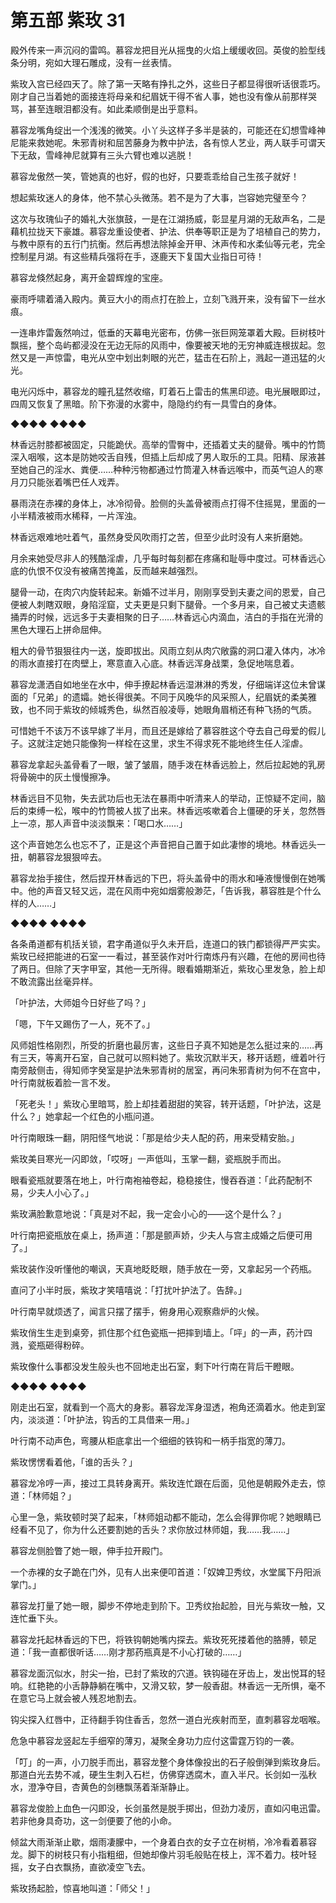 # 第五部 紫玫 31

殿外传来一声沉闷的雷鸣。慕容龙把目光从摇曳的火焰上缓缓收回。英俊的脸型线条分明，宛如大理石雕成，没有一丝表情。

紫玫入宫已经四天了。除了第一天略有挣扎之外，这些日子都显得很听话很乖巧。刚才自己当着她的面接连将母亲和纪眉妩干得不省人事，她也没有像从前那样哭骂，甚至连眼泪都没有。如此柔顺倒是出乎意料。

慕容龙嘴角绽出一个浅浅的微笑。小丫头这样子多半是装的，可能还在幻想雪峰神尼能来救她呢。朱邪青树和屈苦藤身为教中护法，各有惊人艺业，两人联手可谓天下无敌，雪峰神尼就算有三头六臂也难以逃脱！

慕容龙傲然一笑，管她真的也好，假的也好，只要乖乖给自己生孩子就好！

想起紫玫迷人的身体，他不禁心头微荡。若不是为了大事，岂容她完璧至今？

这次与玫瑰仙子的婚礼大张旗鼓，一是在江湖扬威，彰显星月湖的无敌声名，二是藉机拉拢天下豪雄。慕容龙重设使者、护法、供奉等职正是为了培植自己的势力，与教中原有的五行门抗衡。然后再想法除掉金开甲、沐声传和水柔仙等元老，完全控制星月湖。有这些精兵强将在手，逐鹿天下复国大业指日可待！

慕容龙倏然起身，离开金碧辉煌的宝座。

豪雨呼啸着涌入殿内。黄豆大小的雨点打在脸上，立刻飞溅开来，没有留下一丝水痕。

一连串炸雷轰然响过，低垂的天幕电光密布，仿佛一张巨网笼罩着大殿。巨树枝叶飘摇，整个岛屿都浸没在无边无际的风雨中，像要被天地的无穷神威连根拔起。忽然又是一声惊雷，电光从空中划出刺眼的光芒，猛击在石阶上，溅起一道迅猛的火光。

电光闪烁中，慕容龙的瞳孔猛然收缩，盯着石上雷击的焦黑印迹。电光展眼即过，四周又恢复了黑暗。阶下弥漫的水雾中，隐隐约约有一具雪白的身体。

◆◆◆◆ ◆◆◆◆

林香远肘膝都被固定，只能跪伏。高举的雪臀中，还插着丈夫的腿骨。嘴中的竹筒深入咽喉，这本是防她咬舌自残，但插上后却成了男人取乐的工具。阳精、尿液甚至她自己的淫水、粪便……种种污物都通过竹筒灌入林香远喉中，而英气迫人的寒月刀只能张着嘴巴任人戏弄。

暴雨浇在赤裸的身体上，冰冷彻骨。脸侧的头盖骨被雨点打得不住摇晃，里面的一小半精液被雨水稀释，一片浑浊。

林香远艰难地吐着气，虽然身受风吹雨打之苦，但至少此时没有人来折磨她。

月余来她受尽非人的残酷淫虐，几乎每时每刻都在疼痛和耻辱中度过。可林香远心底的仇恨不仅没有被痛苦掩盖，反而越来越强烈。

腿骨一动，在肉穴内旋转起来。新婚不过半月，刚刚享受到夫妻之间的恩爱，自己便被人刺瞎双眼，身陷淫窟，丈夫更是只剩下腿骨。一个多月来，自己被丈夫遗骸捅弄的时候，远远多于夫妻相聚的日子……林香远心内滴血，洁白的手指在光滑的黑色大理石上拼命屈伸。

粗大的骨节狠狠往内一送，旋即拔出。风雨立刻从肉穴敞露的洞口灌入体内，冰冷的雨水直接打在肉壁上，寒意直入心底。林香远浑身战栗，急促地喘息着。

慕容龙潇洒自如地坐在水中，伸手撩起林香远湿淋淋的秀发，仔细端详这位未曾谋面的「兄弟」的遗孀。她长得很美。不同于风晚华的风采照人，纪眉妩的柔美雅致，也不同于紫玫的倾城秀色，纵然百般凌辱，她眼角眉梢还有种飞扬的气质。

可惜她千不该万不该早嫁了半月，而且还是嫁给了慕容胜这个夺去自己母爱的假儿子。这就注定她只能像狗一样栓在这里，求生不得求死不能地终生任人淫虐。

慕容龙拿起头盖骨看了一眼，皱了皱眉，随手泼在林香远脸上，然后拉起她的乳房将骨碗中的灰土慢慢擦净。

林香远目不见物，失去武功后也无法在暴雨中听清来人的举动，正惊疑不定间，脑后的束缚一松，喉中的竹筒被人拔了出来。林香远咳嗽着合上僵硬的牙关，忽然唇上一凉，那人声音中淡淡飘来：「喝口水……」

这个声音她怎么也忘不了，正是这个声音把自己置于如此凄惨的境地。林香远头一扭，朝慕容龙狠狠啐去。

慕容龙抬手接住，然后捏开林香远的下巴，将头盖骨中的雨水和唾液慢慢倒在她嘴中。他的声音又轻又远，混在风雨中宛如烟雾般渺茫，「告诉我，慕容胜是个什么样的人……」

◆◆◆◆ ◆◆◆◆

各条甬道都有机括关锁，君字甬道似乎久未开启，连道口的铁门都锁得严严实实。紫玫已经把能进的石室一一看过，甚至装作对叶行南炼丹有兴趣，在他的房间也待了两日。但除了天字甲室，其他一无所得。眼看婚期渐近，紫玫心里发急，脸上却不敢流露出丝毫异样。

「叶护法，大师姐今日好些了吗？」

「嗯，下午又踢伤了一人，死不了。」

风师姐性格刚烈，所受的折磨也最厉害，这些日子真不知她是怎么挺过来的……再有三天，等离开石室，自己就可以照料她了。紫玫沉默半天，移开话题，缠着叶行南旁敲侧击，得知师字癸室是护法朱邪青树的居室，再问朱邪青树为何不在宫中，叶行南就板着脸一言不发。

「死老头！」紫玫心里暗骂，脸上却挂着甜甜的笑容，转开话题，「叶护法，这是什么？」她拿起一个红色的小瓶问道。

叶行南眼珠一翻，阴阳怪气地说：「那是给少夫人配的药，用来受精安胎。」

紫玫美目寒光一闪即敛，「哎呀」一声低叫，玉掌一翻，瓷瓶脱手而出。

眼看瓷瓶就要落在地上，叶行南袍袖卷起，稳稳接住，慢吞吞道：「此药配制不易，少夫人小心了。」

紫玫满脸歉意地说：「真是对不起，我一定会小心的——这个是什么？」

叶行南把瓷瓶放在桌上，扬声道：「那是颤声娇，少夫人与宫主成婚之后便可用了。」

紫玫装作没听懂他的嘲讽，天真地眨眨眼，随手放在一旁，又拿起另一个药瓶。

直问了小半时辰，紫玫才笑嘻嘻说：「打扰叶护法了。告辞。」

叶行南早就烦透了，闻言只摆了摆手，俯身用心观察鼎炉的火候。

紫玫俏生生走到桌旁，抓住那个红色瓷瓶一把摔到墙上。「呯」的一声，药汁四溅，瓷瓶砸得粉碎。

紫玫像什么事都没发生般头也不回地走出石室，剩下叶行南在背后干瞪眼。

◆◆◆◆ ◆◆◆◆

刚走出石室，就看到一个高大的身影。慕容龙浑身湿透，袍角还滴着水。他走到室内，淡淡道：「叶护法，钩舌的工具借来一用。」

叶行南不动声色，弯腰从柜底拿出一个细细的铁钩和一柄手指宽的薄刀。

紫玫愣愣看着他，「谁的舌头？」

慕容龙冷哼一声，接过工具转身离开。紫玫连忙跟在后面，见他是朝殿外走去，惊道：「林师姐？」

心里一急，紫玫顿时哭了起来，「林师姐动都不能动，怎么会得罪你呢？她眼睛已经看不见了，你为什么还要割她的舌头？求你放过林师姐，我……我……」

慕容龙侧脸瞥了她一眼，伸手拉开殿门。

一个赤裸的女子跪在门外，见有人出来便叩首道：「奴婢卫秀纹，水堂属下丹阳派掌门。」

慕容龙打量了她一眼，脚步不停地走到阶下。卫秀纹抬起脸，目光与紫玫一触，又连忙垂下头。

慕容龙托起林香远的下巴，将铁钩朝她嘴内探去。紫玫死死搂着他的胳膊，顿足道：「我一直都很听话……刚才那药瓶真是不小心打破的……」

慕容龙面沉似水，肘尖一抬，已封了紫玫的穴道。铁钩碰在牙齿上，发出悦耳的轻响。红艳艳的小舌静静躺在嘴中，又滑又软，梦一般香甜。林香远一无所惧，毫不在意它马上就会被人残忍地割去。

钩尖探入红唇中，正待翻手钩住香舌，忽然一道白光疾射而至，直刺慕容龙咽喉。

危急中慕容龙竖起左手细窄的薄刃，凝聚全身功力应付这雷霆万钧的一袭。

「叮」的一声，小刀脱手而出，慕容龙整个身体像投出的石子般倒弹到紫玫身后。那道白光去势不减，硬生生刺入石栏，仿佛穿透腐木，直入半尺。长剑如一泓秋水，澄净夺目，杏黄色的剑穗飘荡着渐渐静止。

慕容龙俊脸上血色一闪即没，长剑虽然是脱手掷出，但劲力凌厉，直如闪电迅雷。若非他身具奇功，这一剑便要了他的小命。

倾盆大雨渐渐止歇，烟雨凄朦中，一个身着白衣的女子立在树梢，冷冷看着慕容龙。脚下的树枝只有小指粗细，但她却像片羽毛般贴在枝上，浑不着力。枝叶轻摇，女子白衣飘扬，直欲凌空飞去。

紫玫扬起脸，惊喜地叫道：「师父！」

